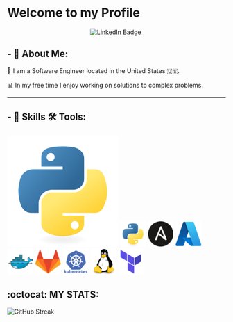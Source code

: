 # Welcome to my Profile

<div id="badges" align="center">
  <a href="https://www.linkedin.com/in/dantesellers">
    <img src="https://img.shields.io/badge/LinkedIn-blue?style=for-the-badge&logo=linkedin&logoColor=white" alt="LinkedIn Badge"/>
    <img src="https://komarev.com/ghpvc/?username=dantesellers&style=flat-square&color=blue" alt="" height="28.5"/>
  </a>
</div>

## - :blue_book: About Me:
🚀 I am a Software Engineer located in the United States 🇺🇸. 

📊 In my free time I enjoy working on solutions to complex problems.

--------------------------------------------------------------------------

## - 🦾 Skills 🛠️ Tools:
### ![python](python.svg) <img src="https://github.com/DanteSellers/images/blob/main/python.svg" width=60>  <img src="https://github.com/DanteSellers/images/blob/main/ansible.svg" width=60>  <img src="https://github.com/DanteSellers/images/blob/main/azure.svg" width=60> <img src="https://github.com/DanteSellers/images/blob/main/docker.svg" width=60> <img src="https://github.com/DanteSellers/images/blob/main/gitlab.svg" width=60> <img src="https://github.com/DanteSellers/images/blob/main/k8s.svg" width=60> <img src="https://github.com/DanteSellers/images/blob/main/linux.svg" width=60> <img src="https://github.com/DanteSellers/images/blob/main/terraform.svg" width=60>

## :octocat: MY STATS:
![GitHub Streak](http://github-readme-streak-stats.herokuapp.com?user=dantesellers&theme=hacker)
